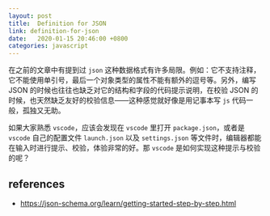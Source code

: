 ```yaml
---
layout: post
title:  Definition for JSON
link: definition-for-json
date:   2020-01-15 20:46:00 +0800
categories: javascript
---
```


在之前的文章中有提到过 `json` 这种数据格式有许多局限。例如：它不支持注释，它不能使用单引号，最后一个对象类型的属性不能有额外的逗号等。另外，编写 JSON 的时候也往往也缺乏对它的结构和字段的代码提示说明，在校验 JSON 的时候，也天然缺乏友好的校验信息——这种感觉就好像是用记事本写 `js` 代码一般，孤独又无助。

如果大家熟悉 `vscode`，应该会发现在 `vscode` 里打开 `package.json`，或者是 `vscode` 自己的配置文件 `launch.json` 以及 `settings.json` 等文件时，编辑器都能在输入时进行提示、校验，体验非常的好。那 `vscode` 是如何实现这种提示与校验的呢？

## references

- <https://json-schema.org/learn/getting-started-step-by-step.html>